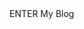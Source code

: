 <html>
	<head>
		<meta charset="utf-8">
		<title>공백'blog</title>
  <body>
    <p1>ENTER My Blog</p1>
  </body>
</html>
